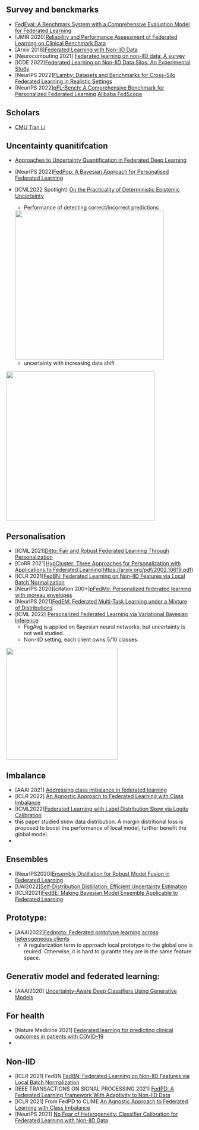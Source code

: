 ## Survey and benckmarks
- [FedEval: A Benchmark System with a Comprehensive Evaluation Model for Federated Learning](https://arxiv.org/pdf/2011.09655.pdf)
- [JMIR 2020][Reliability and Performance Assessment of Federated Learning on Clinical Benchmark Data](https://www.jmir.org/2020/10/e20891)
- [Arxiv 2018][Federated Learning with Non-IID Data](https://arxiv.org/pdf/1806.00582.pdf)
- [Neurocomputing 2021] [Federated learning on non-IID data: A survey](https://reader.elsevier.com/reader/sd/pii/S0925231221013254?token=632A399662BA41FDDAB98BB060BC5EE5F1EB11AC093370FABAE5F7A68B1E52D7634200192495EEB568133B75A224CC07&originRegion=eu-west-1&originCreation=20220922101316)
- [ICDE 2022][Federated Learning on Non-IID Data Silos: An Experimental Study](https://ieeexplore.ieee.org/stamp/stamp.jsp?tp=&arnumber=9835537)
- [NeurIPS 2022][FLamby: Datasets and Benchmarks for Cross-Silo Federated Learning in Realistic Settings](https://openreview.net/forum?id=GgM5DiAb6A2)
- [NeurIPS 2022][pFL-Bench: A Comprehensive Benchmark for Personalized Federated Learning](https://openreview.net/pdf?id=2ptbv_JjYKA) [Alibaba FedScope](https://federatedscope.io/)

## Scholars 
  - [CMU Tian Li](https://scholar.google.com/citations?user=8JWoJrAAAAAJ&hl=en)
  
  
##  Uncentainty quanitifcation
- [Approaches to Uncertainty Quantification in Federated Deep Learning](https://pdfl.iais.fraunhofer.de/preprints/PDFL_2.pdf)
- [NeurIPS 2022][FedPop:  A Bayesian Approach for Personalised Federated Learning](https://arxiv.org/abs/2206.03611)
- [ICML2022 Spotlight] [On the Practicality of Deterministic Epistemic Uncertainty](https://proceedings.mlr.press/v162/postels22a/postels22a.pdf)
  - Performance of detecting correct/incorrect predictions
  <img src="https://user-images.githubusercontent.com/26398708/187662495-f691e79a-e6dd-4c57-beba-cc2f3ae3025c.png" width="400">
  
  - uncertainty with increasing data shift
 <img src="https://user-images.githubusercontent.com/26398708/187662750-036eb3ca-b4db-424b-ae87-b6e6cfabba8a.png" width="400">
 
 
## Personalisation 
- [ICML 2021][Ditto: Fair and Robust Federated Learning Through Personalization](https://proceedings.mlr.press/v139/li21h.html)
- [CoRR 2021][HypCluster: Three Approaches for Personalization with Applications to Federated Learning](https://arxiv.org/abs/2002.10619)(https://arxiv.org/pdf/2002.10619.pdf)
- [ICLR 2021][FedBN: Federated Learning on Non-IID Features via Local Batch Normalization](https://openreview.net/forum?id=6YEQUn0QICG)
- [NeurIPS 2020][citation 200+][pFedMe: Personalized federated learning with moreau envelopes](https://proceedings.neurips.cc/paper/2020/hash/f4f1f13c8289ac1b1ee0ff176b56fc60-Abstract.html)
- [NeurIPS 2021][FedEM: Federated Multi-Task Learning under a Mixture of Distributions](https://proceedings.neurips.cc/paper/2021/hash/82599a4ec94aca066873c99b4c741ed8-Abstract.html)
- [ICML 2022] [Personalized Federated Learning via Variational Bayesian Inference](https://proceedings.mlr.press/v162/zhang22o/zhang22o.pdf)
  -   FegAvg is applied on Bayesian neural networks, but uncertainty is not well studied. 
  -   Non-IID setting, each client owns 5/10 classes. 
        <!--<img src="https://user-images.githubusercontent.com/26398708/188150594-7d76df5f-f83e-4622-a61e-df130567ce40.png" width="200">-->
<img src="https://user-images.githubusercontent.com/26398708/186911075-2c1d2632-2fab-44f0-8709-3391a5e7d73e.png" width="300">


## Imbalance
 - [AAAI 2021] [Addressing class imbalance in federated learning](https://ojs.aaai.org/index.php/AAAI/article/view/17219)
 - [ICLR 2022] [An Agnostic Approach to Federated Learning with Class Imbalance](https://openreview.net/forum?id=Xo0lbDt975)
 - [ICML2022][Federated Learning with Label Distribution Skew via Logits Calibration](https://proceedings.mlr.press/v162/zhang22p.html)
  - this paper studied skew data distribution. A margin distritional loss is proposed to boost the performance of local model, further benefit the global model. 
  - 

## Ensembles
  - [NeurIPS2020][Ensemble Distillation for Robust Model Fusion in Federated Learning](https://proceedings.neurips.cc/paper/2020/file/18df51b97ccd68128e994804f3eccc87-Supplemental.pdf)
  - [UAI2022][Self-Distribution Distillation: Efficient Uncertainty Estimation](https://openreview.net/forum?id=rhNgEI8s5xc)
  - [ICLR2021][FedBE: Making Bayesian Model Ensemble Applicable to Federated Learning](https://openreview.net/forum?id=dgtpE6gKjHn)

## Prototype:
 - [AAAI2022][Fedproto: Federated prototype learning across heterogeneous clients](https://arxiv.org/abs/2104.01893)
    - A regularization term to approach local prototype to the global one is reuired. Otherwise, it is hard to gurantte they are in the same feature space. 


## Generativ model and federated learning:
  - [AAAI2020] [Uncertainty-Aware Deep Classifiers Using Generative Models](https://ojs.aaai.org/index.php/AAAI/article/view/6015)


## For health
  - [Nature Medicine 2021] [Federated learning for predicting clinical outcomes in patients with COVID-19](https://www.nature.com/articles/s41591-021-01506-3)
  -


## Non-IID 
  - [ICLR 2021] FedBN [FedBN: Federated Learning on Non-IID Features via Local Batch Normalization](https://openreview.net/forum?id=6YEQUn0QICG)
  - [IEEE TRANSACTIONS ON SIGNAL PROCESSING 2021] [FedPD: A Federated Learning Framework With Adaptivity to Non-IID Data](https://ieeexplore.ieee.org/stamp/stamp.jsp?tp=&arnumber=9556559)
  - [ICLR 2021] From FedPD to CLIME [An Agnostic Approach to Federated Learning with Class Imbalance](https://openreview.net/forum?id=Xo0lbDt975)
  - [NeurIPS 2021] [No Fear of Heterogeneity: Classifier Calibration for Federated Learning with Non-IID Data](https://proceedings.neurips.cc/paper/2021/hash/2f2b265625d76a6704b08093c652fd79-Abstract.html) 
